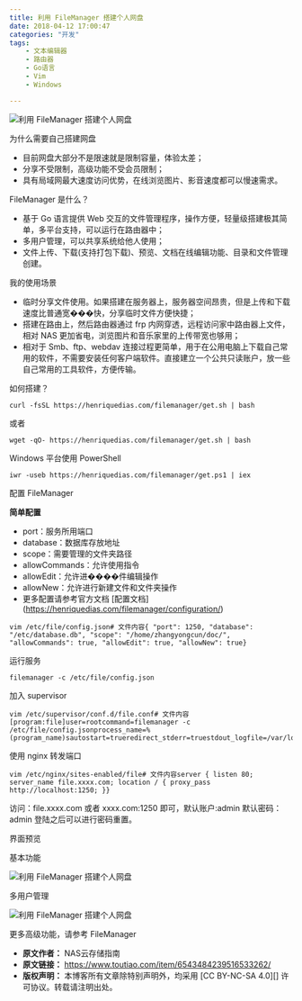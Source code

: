 ```yaml
---
title: 利用 FileManager 搭建个人网盘
date: 2018-04-12 17:00:47
categories: "开发"
tags:
	- 文本编辑器
	- 路由器
	- Go语言
	- Vim
	- Windows

---
```


![利用 FileManager 搭建个人网盘][FileManager]

为什么需要自己搭建网盘

 *  目前网盘大部分不是限速就是限制容量，体验太差；
 *  分享不受限制，高级功能不受会员限制；
 *  具有局域网最大速度访问优势，在线浏览图片、影音速度都可以慢速需求。

FileManager 是什么？

 *  基于 Go 语言提供 Web 交互的文件管理程序，操作方便，轻量级搭建极其简单，多平台支持，可以运行在路由器中；
 *  多用户管理，可以共享系统给他人使用；
 *  文件上传、下载(支持打包下载)、预览、文档在线编辑功能、目录和文件管理创建。

我的使用场景

 *  临时分享文件使用。如果搭建在服务器上，服务器空间昂贵，但是上传和下载速度比普通宽���快，分享临时文件方便快捷；
 *  搭建在路由上，然后路由器通过 frp 内网穿透，远程访问家中路由器上文件，相对 NAS 更加省电，浏览图片和音乐家里的上传带宽也够用；
 *  相对于 Smb、ftp、webdav 连接过程更简单，用于在公用电脑上下载自己常用的软件，不需要安装任何客户端软件。直接建立一个公共只读账户，放一些自己常用的工具软件，方便传输。

如何搭建？

``````````
curl -fsSL https://henriquedias.com/filemanager/get.sh | bash
``````````

或者

``````````
wget -qO- https://henriquedias.com/filemanager/get.sh | bash
``````````

Windows 平台使用 PowerShell

``````````
iwr -useb https://henriquedias.com/filemanager/get.ps1 | iex
``````````

配置 FileManager

**简单配置**

 *  port：服务所用端口
 *  database：数据库存放地址
 *  scope：需要管理的文件夹路径
 *  allowCommands：允许使用指令
 *  allowEdit：允许进����件编辑操作
 *  allowNew：允许进行新建文件和文件夹操作
 *  更多配置请参考官方文档 \[配置文档\](https://henriquedias.com/filemanager/configuration/)

``````````
vim /etc/file/config.json# 文件内容{ "port": 1250, "database": "/etc/database.db", "scope": "/home/zhangyongcun/doc/", "allowCommands": true, "allowEdit": true, "allowNew": true}
``````````

运行服务

``````````
filemanager -c /etc/file/config.json
``````````

加入 supervisor

``````````
vim /etc/supervisor/conf.d/file.conf# 文件内容[program:file]user=rootcommand=filemanager -c /etc/file/config.jsonprocess_name=%(program_name)sautostart=trueredirect_stderr=truestdout_logfile=/var/log/file.logstdout_logfile_maxbytes=1MBstdout_logfile_backups=0
``````````

使用 nginx 转发端口

``````````
vim /etc/nginx/sites-enabled/file# 文件内容server { listen 80; server_name file.xxxx.com; location / { proxy_pass http://localhost:1250; }}
``````````

访问：file.xxxx.com 或者 xxxx.com:1250 即可，默认账户:admin 默认密码：admin 登陆之后可以进行密码重置。

界面预览

基本功能

![利用 FileManager 搭建个人网盘][FileManager 1]

多用户管理

![利用 FileManager 搭建个人网盘][FileManager 2]

更多高级功能，请参考 FileManager


[FileManager]: http://p9.pstatp.com/large/pgc-image/152352362332886b21b7743
[FileManager 1]: http://p3.pstatp.com/large/pgc-image/1523523623617f2249ff832
[FileManager 2]: http://p3.pstatp.com/large/pgc-image/152352362330043d534072b
 *  **原文作者：** NAS云存储指南
 *  **原文链接：** https://www.toutiao.com/item/6543484239516533262/
 *  **版权声明：** 本博客所有文章除特别声明外，均采用 [CC BY-NC-SA 4.0][] 许可协议。转载请注明出处。